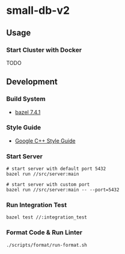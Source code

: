 # small-db-v2

## Usage

### Start Cluster with Docker

TODO

## Development

### Build System

- [bazel 7.4.1](https://bazel.build/)

### Style Guide

- [Google C++ Style Guide](https://google.github.io/styleguide/cppguide.html)

### Start Server

```shell
# start server with default port 5432
bazel run //src/server:main

# start server with custom port
bazel run //src/server:main -- --port=5432
```

### Run Integration Test

```shell
bazel test //:integration_test
```

### Format Code & Run Linter

```shell
./scripts/format/run-format.sh
```
